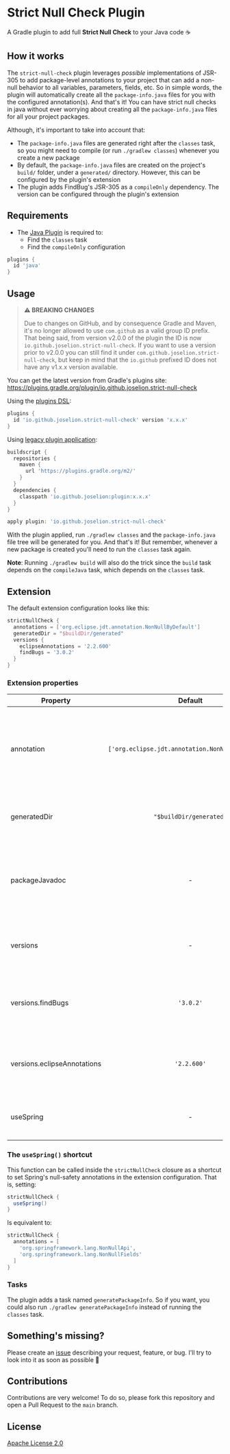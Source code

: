 # Strict Null Check Plugin
A Gradle plugin to add full **Strict Null Check** to your Java code ☕

## How it works
The `strict-null-check` plugin leverages _possible_ implementations of JSR-305 to add package-level annotations to your project that can add a non-null behavior to all variables, parameters, fields, etc. So in simple words, the plugin will automatically create all the `package-info.java` files for you with the configured annotation(s). And that's it! You can have strict null checks in java without ever worrying about creating all the `package-info.java` files for all your project packages.

Although, it's important to take into account that:
* The `package-info.java` files are generated right after the `classes` task, so you might need to compile (or run `./gradlew classes`) whenever you create a new package
* By default, the `package-info.java` files are created on the project's `build/` folder, under a `generated/` directory. However, this can be configured by the plugin's extension
* The plugin adds FindBug's JSR-305 as a `compileOnly` dependency. The version can be configured through the plugin's extension

## Requirements
* The [Java Plugin](https://docs.gradle.org/current/userguide/java_plugin.html) is required to:
  - Find the `classes` task
  - Find the `compileOnly` configuration

```gradle
plugins {
  id 'java'
}
```

## Usage
> **⚠️ BREAKING CHANGES**
>
> Due to changes on GitHub, and by consequence Gradle and Maven, it's no longer allowed to use `com.github` as a valid group ID prefix. That being said, from version v2.0.0 of the plugin the ID is now `io.github.joselion.strict-null-check`. If you want to use a version prior to v2.0.0 you can still find it under `com.github.joselion.strict-null-check`, but keep in mind that the `io.github` prefixed ID does not have any v1.x.x version available.

You can get the latest version from Gradle's plugins site:
https://plugins.gradle.org/plugin/io.github.joselion.strict-null-check

Using the [plugins DSL](https://docs.gradle.org/current/userguide/plugins.html#sec:plugins_block):
```gradle
plugins {
  id 'io.github.joselion.strict-null-check' version 'x.x.x'
}
```

Using [legacy plugin application](https://docs.gradle.org/current/userguide/plugins.html#sec:old_plugin_application):
```gradle
buildscript {
  repositories {
    maven {
      url 'https://plugins.gradle.org/m2/'
    }
  }
  dependencies {
    classpath 'io.github.joselion:plugin:x.x.x'
  }
}

apply plugin: 'io.github.joselion.strict-null-check'
```

With the plugin applied, run `./gradlew classes` and the `package-info.java` file tree will be generated for you. And that's it! But remember, whenever a new package is created you'll need to run the `classes` task again.

**Note**: Running `./gradlew build` will also do the trick since the `build` task depends on the `compileJava` task, which depends on the `classes` task.

## Extension
The default extension configuration looks like this:
```gradle
strictNullCheck {
  annotations = ['org.eclipse.jdt.annotation.NonNullByDefault']
  generatedDir = "$buildDir/generated"
  versions {
    eclipseAnnotations = '2.2.600'
    findBugs = '3.0.2'
  }
}
```

### Extension properties
| Property                    | Default                                           | Description |
| --------------------------- | :-----------------------------------------------: | ----------- |
| annotation                  | `['org.eclipse.jdt.annotation.NonNullByDefault']` | List of fully qualified class names of the annotations to add to all the generated `package-info.java` files |
| generatedDir                | `"$buildDir/generated"`                           | The directory where the `package-info.java` files should be generated |
| packageJavadoc              | -                                                 | A single or multi-line string to add to the Javadoc of the generated `package-info.java` files |
| versions                    | -                                                 | A closure to configure the versions of the dependencies added |
| versions.findBugs           | `'3.0.2'`                                         | The `FindBugs JSR305` version to use. Check the [MVNRepo][1] for more versions |
| versions.eclipseAnnotations | `'2.2.600'`                                       | The `JDT Annotations` version to use. Check the [MVNRepo][2] for more versions |
| useSpring                   | -                                                 | A shortcut function to use Spring's null-safety annotation |

### The `useSpring()` shortcut
This function can be called inside the `strictNullCheck` closure as a shortcut to set Spring's null-safety annotations in the extension configuration. That is, setting:
```gradle
strictNullCheck {
  useSpring()
}
```

Is equivalent to:
```gradle
strictNullCheck {
  annotations = [
    'org.springframework.lang.NonNullApi',
    'org.springframework.lang.NonNullFields'
  ]
}
```

### Tasks
The plugin adds a task named `generatePackageInfo`. So if you want, you could also run `./gradlew generatePackageInfo` instead of running the `classes` task.

## Something's missing?
Please create an [issue](https://github.com/JoseLion/strict-null-check/issues/new) describing your request, feature, or bug. I'll try to look into it as soon as possible 🙂

## Contributions
Contributions are very welcome! To do so, please fork this repository and open a Pull Request to the `main` branch.

## License
[Apache License 2.0](LICENSE)

[1]: https://mvnrepository.com/artifact/com.google.code.findbugs/jsr305
[2]: https://mvnrepository.com/artifact/org.eclipse.jdt/org.eclipse.jdt.annotation
